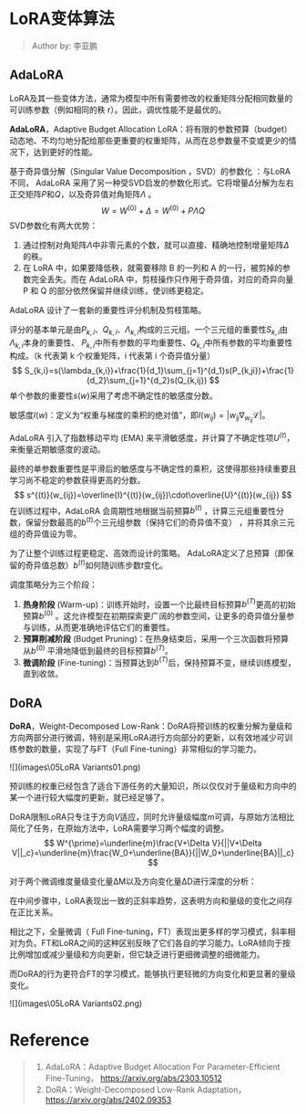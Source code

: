 <!--Copyright © ZOMI 适用于[License](https://github.com/Infrasys-AI/AIInfra)版权许可-->

# LoRA变体算法

> Author by: 李亚鹏

## AdaLoRA

LoRA及其一些变体方法，通常为模型中所有需要修改的权重矩阵分配相同数量的可训练参数（例如相同的秩 r）。因此，调优性能不是最优的。

**AdaLoRA**，Adaptive Budget Allocation LoRA：将有限的参数预算（budget）动态地、不均匀地分配给那些更重要的权重矩阵，从而在总参数量不变或更少的情况下，达到更好的性能。

基于奇异值分解（Singular Value Decomposition ，SVD）的参数化 ：与LoRA不同， AdaLoRA 采用了另一种受SVD启发的参数化形式。它将增量$\Delta$分解为左右正交矩阵$P$和$Q$，以及奇异值对角矩阵$\Lambda$ 。
$$
W=W^{(0)}+\Delta=W^{(0)}+P\Lambda Q
$$
SVD参数化有两大优势：

1. 通过控制对角矩阵$Λ$中非零元素的个数，就可以直接、精确地控制增量矩阵$\Delta$的秩。
2. 在 LoRA 中，如果要降低秩，就需要移除 B 的一列和 A 的一行，被剪掉的参数完全丢失。而在 AdaLoRA 中，剪枝操作只作用于奇异值，对应的奇异向量 P 和 Q 的部分依然保留并继续训练，使训练更稳定。

AdaLoRA 设计了一套新的重要性评分机制及剪枝策略。

评分的基本单元是由$P_{k,i}$、$Q_{k,i}$、$\Lambda_{k,i}$构成的三元组。一个三元组的重要性$S_{k,i}$由$\Lambda_{k,i}$本身的重要性、 $P_{k,i}$中所有参数的平均重要性、$Q_{k,i}$中所有参数的平均重要性构成。（k 代表第 k 个权重矩阵，i 代表第 i 个奇异值分量）
$$
S_{k,i}=s(\lambda_{k,i})+\frac{1}{d_1}\sum_{j=1}^{d_1}s(P_{k,ji})+\frac{1}{d_2}\sum_{j=1}^{d_2}s(Q_{k,ij})
$$
单个参数的重要性$s(w)$采用了考虑不确定性的敏感度分数。

敏感度$I(w)$：定义为“权重与梯度的乘积的绝对值”，即$I(w_{ij})=|w_{ij}\nabla_{w_{ij}}\mathcal{L}|$。

AdaLoRA 引入了指数移动平均 (EMA) 来平滑敏感度，并计算了不确定性项$U^{(t)}$，来衡量近期敏感度的波动。

最终的单参数重要性是平滑后的敏感度与不确定性的乘积，这使得那些持续重要且学习尚不稳定的参数获得更高的分数。
$$
s^{(t)}(w_{ij})=\overline{I}^{(t)}(w_{ij})\cdot\overline{U}^{(t)}(w_{ij})
$$
在训练过程中，AdaLoRA 会周期性地根据当前预算$b^{(t)}$  ，计算三元组重要性分数，保留分数最高的$b^{(t)}$个三元组参数（保持它们的奇异值不变） ，并将其余三元组的奇异值设为零。

为了让整个训练过程更稳定、高效而设计的策略。 AdaLoRA定义了总预算（即保留的奇异值总数）$b^{(t)}$如何随训练步数$t$变化。

调度策略分为三个阶段：

1. **热身阶段** (Warm-up)：训练开始时，设置一个比最终目标预算$b^{(T)}$更高的初始预算$b^{(0)}$  。这允许模型在初期探索更广阔的参数空间，让更多的奇异值分量参与训练，从而更准确地评估它们的重要性。
2. **预算削减阶段** (Budget Pruning)：在热身结束后，采用一个三次函数将预算从$b^{(0)}$ 平滑地降低到最终的目标预算$b^{(T)}$。
3. **微调阶段** (Fine-tuning)：当预算达到$b^{(T)}$后，保持预算不变，继续训练模型，直到收敛。

## DoRA

**DoRA**，Weight-Decomposed Low-Rank：DoRA将预训练的权重分解为量级和方向两部分进行微调，特别是采用LoRA进行方向部分的更新，以有效地减少可训练参数的数量，实现了与FT（Full Fine-tuning）非常相似的学习能力。

![](images\05LoRA Variants01.png)

预训练的权重已经包含了适合下游任务的大量知识，所以仅仅对于量级和方向中的某一个进行较大幅度的更新，就已经足够了。

DoRA限制LoRA只专注于方向$V$适应，同时允许量级幅度$m$可调，与原始方法相比简化了任务，在原始方法中，LoRA需要学习两个幅度的调整。
$$
W^{\prime}=\underline{m}\frac{V+\Delta V}{||V+\Delta V||_c}=\underline{m}\frac{W_0+\underline{BA}}{||W_0+\underline{BA}||_c}
$$

对于两个微调维度量级变化量ΔM以及方向变化量ΔD进行深度的分析：

在中间步骤中，LoRA表现出一致的正斜率趋势，这表明方向和量级的变化之间存在正比关系。

相比之下，全量微调（ Full Fine-tuning，FT）表现出更多样的学习模式，斜率相对为负。FT和LoRA之间的这种区别反映了它们各自的学习能力。LoRA倾向于按比例增加或减少量级和方向更新，但它缺乏进行更细微调整的细微能力。

而DoRA的行为更符合FT的学习模式，能够执行更轻微的方向变化和更显著的量级变化。

![](images\05LoRA Variants02.png)

# Reference

>1. AdaLoRA：Adaptive Budget Allocation For Parameter-Efficient Fine-Tuning， https://arxiv.org/abs/2303.10512
>2. DoRA：Weight-Decomposed Low-Rank Adaptation， https://arxiv.org/abs/2402.09353
